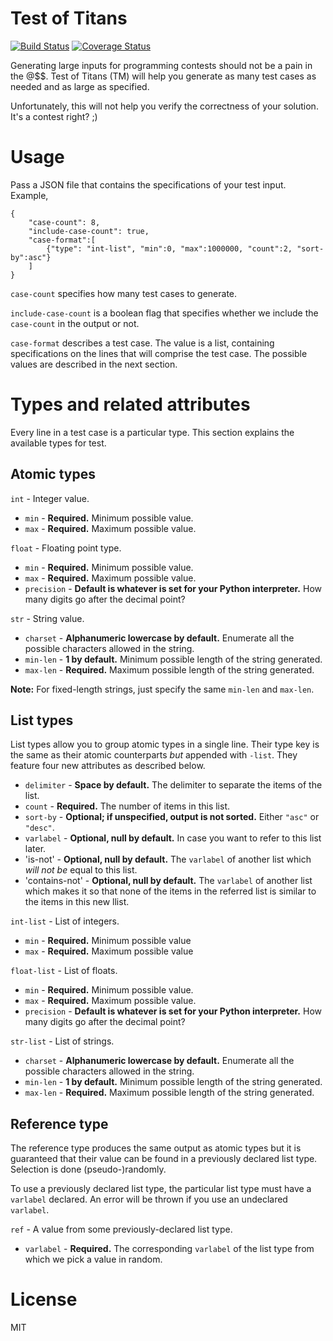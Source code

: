 # Test of Titans

[![Build Status](https://travis-ci.org/skytreader/test-of-titans.svg?branch=master)](https://travis-ci.org/skytreader/test-of-titans)
[![Coverage Status](https://coveralls.io/repos/skytreader/test-of-titans/badge.svg?branch=master)](https://coveralls.io/r/skytreader/test-of-titans?branch=master)

Generating large inputs for programming contests should not be a pain in the @$$.
Test of Titans (TM) will help you generate as many test cases as needed and as
large as specified.

Unfortunately, this will not help you verify the correctness of your solution.
It's a contest right? ;)

# Usage

Pass a JSON file that contains the specifications of your test input. Example,

    {
        "case-count": 8,
        "include-case-count": true,
        "case-format":[
            {"type": "int-list", "min":0, "max":1000000, "count":2, "sort-by":asc"}
        ]
    }

`case-count` specifies how many test cases to generate.

`include-case-count` is a boolean flag that specifies whether we include the
`case-count` in the output or not.

`case-format` describes a test case. The value is a list, containing specifications
on the lines that will comprise the test case. The possible values are described
in the next section.

# Types and related attributes

Every line in a test case is a particular type. This section explains the
available types for test.

## Atomic types

`int` - Integer value.

- `min` - **Required.** Minimum possible value.
- `max` - **Required.** Maximum possible value.

`float` - Floating point type.

- `min` - **Required.** Minimum possible value.
- `max` - **Required.** Maximum possible value.
- `precision` - **Default is whatever is set for your Python interpreter.** How
many digits go after the decimal point?

`str` - String value.

- `charset` - **Alphanumeric lowercase by default.** Enumerate all the possible
characters allowed in the string.
- `min-len` - **1 by default.** Minimum possible length of the string generated.
- `max-len` - **Required.** Maximum possible length of the string generated.

**Note:** For fixed-length strings, just specify the same `min-len` and `max-len`.

## List types

List types allow you to group atomic types in a single line. Their type key is
the same as their atomic counterparts _but_ appended with `-list`. They feature
four new attributes as described below.

- `delimiter` - **Space by default.** The delimiter to separate the items of the list.
- `count` - **Required.** The number of items in this list.
- `sort-by` - **Optional; if unspecified, output is not sorted.** Either `"asc"`
or `"desc"`.
- `varlabel` - **Optional, null by default.** In case you want to refer to this
list later.
- 'is-not' - **Optional, null by default.** The `varlabel` of another list which
_will not be_ equal to this list.
- 'contains-not' - **Optional, null by default.** The `varlabel` of another list
which makes it so that none of the items in the referred list is similar to the
items in this new llist.

`int-list` - List of integers.

- `min` - **Required.** Minimum possible value
- `max` - **Required.** Maximum possible value

`float-list` - List of floats.

- `min` - **Required.** Minimum possible value.
- `max` - **Required.** Maximum possible value.
- `precision` - **Default is whatever is set for your Python interpreter.** How
many digits go after the decimal point?

`str-list` - List of strings.

- `charset` - **Alphanumeric lowercase by default.** Enumerate all the possible
characters allowed in the string.
- `min-len` - **1 by default.** Minimum possible length of the string generated.
- `max-len` - **Required.** Maximum possible length of the string generated.

## Reference type

The reference type produces the same output as atomic types but it is guaranteed
that their value can be found in a previously declared list type. Selection is
done (pseudo-)randomly.

To use a previously declared list type, the particular list type must have a
`varlabel` declared. An error will be thrown if you use an undeclared `varlabel`.

`ref` - A value from some previously-declared list type.

- `varlabel` - **Required.** The corresponding `varlabel` of the list type from
which we pick a value in random.

# License

MIT
